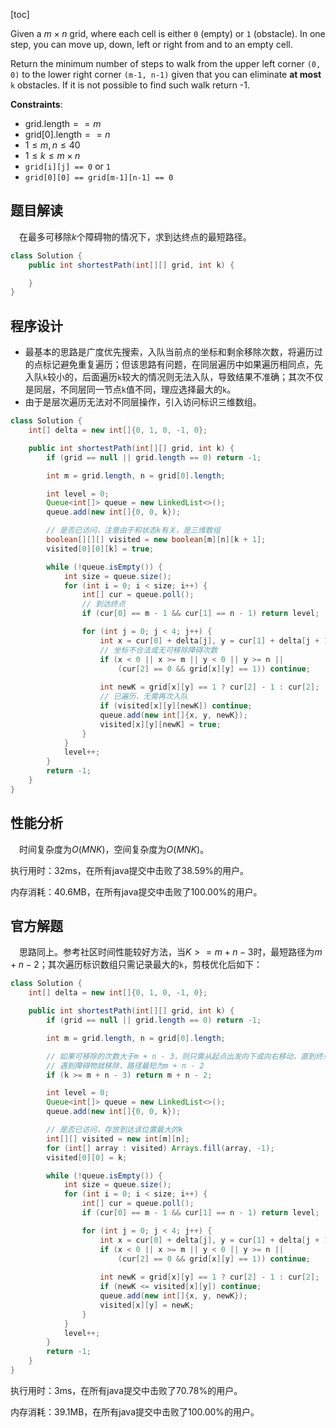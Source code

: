 [toc]

Given a $m \times n$ grid, where each cell is either `0` (empty) or `1` (obstacle). In one step, you can move up, down, left or right from and to an empty cell.

Return the minimum number of steps to walk from the upper left corner `(0, 0)` to the lower right corner `(m-1, n-1)` given that you can eliminate **at most** `k` obstacles. If it is not possible to find such walk return -1.



**Constraints**:

* $\text{grid.length} == m$
* $\text{grid[0].length} == n$
* $1 \le m, n \le 40$
* $1 \le k \le m \times n$
* `grid[i][j] == 0` or `1`
* `grid[0][0] == grid[m-1][n-1] == 0`



## 题目解读

&emsp;在最多可移除$k$个障碍物的情况下，求到达终点的最短路径。

```java
class Solution {
    public int shortestPath(int[][] grid, int k) {

    }
}
```

## 程序设计

* 最基本的思路是广度优先搜索，入队当前点的坐标和剩余移除次数，将遍历过的点标记避免重复遍历；但该思路有问题，在同层遍历中如果遍历相同点，先入队`k`较小的，后面遍历`k`较大的情况则无法入队，导致结果不准确；其次不仅是同层，不同层同一节点`k`值不同，理应选择最大的`k`。
* 由于是层次遍历无法对不同层操作，引入访问标识三维数组。

```java
class Solution {
    int[] delta = new int[]{0, 1, 0, -1, 0};

    public int shortestPath(int[][] grid, int k) {
        if (grid == null || grid.length == 0) return -1;

        int m = grid.length, n = grid[0].length;

        int level = 0;
        Queue<int[]> queue = new LinkedList<>();
        queue.add(new int[]{0, 0, k});

        // 是否已访问，注意由于和状态k有关，是三维数组
        boolean[][][] visited = new boolean[m][n][k + 1];
        visited[0][0][k] = true;

        while (!queue.isEmpty()) {
            int size = queue.size();
            for (int i = 0; i < size; i++) {
                int[] cur = queue.poll();
                // 到达终点
                if (cur[0] == m - 1 && cur[1] == n - 1) return level;

                for (int j = 0; j < 4; j++) {
                    int x = cur[0] + delta[j], y = cur[1] + delta[j + 1];
                    // 坐标不合法或无可移除障碍次数
                    if (x < 0 || x >= m || y < 0 || y >= n || 
                        (cur[2] == 0 && grid[x][y] == 1)) continue;
                    
                    int newK = grid[x][y] == 1 ? cur[2] - 1 : cur[2];
                    // 已遍历，无需再次入队
                    if (visited[x][y][newK]) continue;
                    queue.add(new int[]{x, y, newK});
                    visited[x][y][newK] = true;
                }
            }
            level++;
        }
        return -1;
    }
}
```

## 性能分析

&emsp;时间复杂度为$O(MNK)$，空间复杂度为$O(MNK)$。

执行用时：32ms，在所有java提交中击败了38.59%的用户。

内存消耗：40.6MB，在所有java提交中击败了100.00%的用户。

## 官方解题

&emsp;思路同上。参考社区时间性能较好方法，当$K >= m + n - 3$时，最短路径为$m + n - 2$；其次遍历标识数组只需记录最大的`k`，剪枝优化后如下：

```java
class Solution {
    int[] delta = new int[]{0, 1, 0, -1, 0};

    public int shortestPath(int[][] grid, int k) {
        if (grid == null || grid.length == 0) return -1;

        int m = grid.length, n = grid[0].length;

        // 如果可移除的次数大于m + n - 3，则只需从起点出发向下或向右移动，直到终点
        // 遇到障碍物就移除，路径最短为m + n - 2
        if (k >= m + n - 3) return m + n - 2;

        int level = 0;
        Queue<int[]> queue = new LinkedList<>();
        queue.add(new int[]{0, 0, k});

        // 是否已访问，存放到达该位置最大的k
        int[][] visited = new int[m][n];
        for (int[] array : visited) Arrays.fill(array, -1);
        visited[0][0] = k;

        while (!queue.isEmpty()) {
            int size = queue.size();
            for (int i = 0; i < size; i++) {
                int[] cur = queue.poll();
                if (cur[0] == m - 1 && cur[1] == n - 1) return level;

                for (int j = 0; j < 4; j++) {
                    int x = cur[0] + delta[j], y = cur[1] + delta[j + 1];
                    if (x < 0 || x >= m || y < 0 || y >= n || 
                        (cur[2] == 0 && grid[x][y] == 1)) continue;
                    
                    int newK = grid[x][y] == 1 ? cur[2] - 1 : cur[2];
                    if (newK <= visited[x][y]) continue;
                    queue.add(new int[]{x, y, newK});
                    visited[x][y] = newK;
                }
            }
            level++;
        }
        return -1;
    }
}
```

执行用时：3ms，在所有java提交中击败了70.78%的用户。

内存消耗：39.1MB，在所有java提交中击败了100.00%的用户。